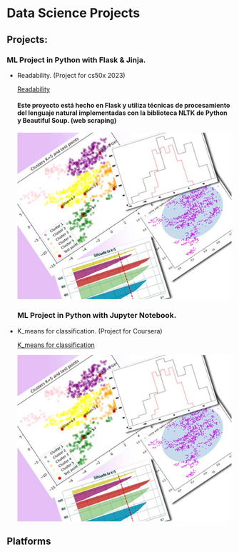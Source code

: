 # Data Science Projects

## Projects:

### ML Project in Python with Flask & Jinja. 
+ Readability. (Project for cs50x 2023)

  [Readability](project/README.md)
  #### Este proyecto está hecho en Flask y utiliza técnicas de procesamiento del lenguaje natural implementadas con la biblioteca NLTK de Python y Beautiful Soup. (web scraping)
 
    ![Bank-note dataset with 5 clusters.](/images/image3.jpg)

  ### ML Project in Python with Jupyter Notebook.
+ K_means for classification. (Project for Coursera)

  [K_means for classification](K_means_project.ipynb)

 
    ![Bank-note dataset with 5 clusters.](/images/image3.jpg)

## Platforms



<!--
**irenediaz1974/irenediaz1974** is a ✨ _special_ ✨ repository because its `README.md` (this file) appears on your GitHub profile.

Here are some ideas to get you started:

- 🔭 I’m currently working on ...
- 🌱 I’m currently learning ...
- 👯 I’m looking to collaborate on ...
- 🤔 I’m looking for help with ...
- 💬 Ask me about ...
- 📫 How to reach me: ...
- 😄 Pronouns: ...
- ⚡ Fun fact: ...
-->
